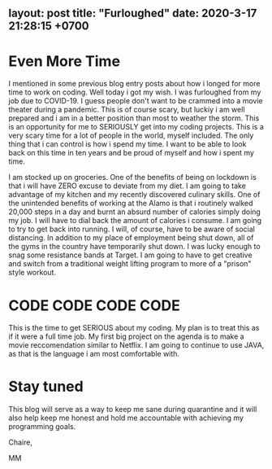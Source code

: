 layout: post
title:  "Furloughed"
date:   2020-3-17 21:28:15 +0700
---

# Even More Time

I mentioned in some previous blog entry posts about how i longed for more time to work on coding. Well today i got my wish. I was furloughed from my job due to COVID-19. I guess people don't want to be crammed into a movie theater during a pandemic. This is of course scary, but luckiy i am well prepared and i am in a better position than most to weather the storm. This is an opportunity for me to SERIOUSLY get into my coding projects. This is a very scary time for a lot of people in the world, myself included. The only thing that i can control is how i spend my time. I want to be able to look back on this time in ten years and be proud of myself and how i spent my time.

I am stocked up on groceries. One of the benefits of being on lockdown is that i will have ZERO excuse to deviate from my diet. I am going to take advantage of my kitchen and my recently discovered culinary skills. One of the unintended benefits of working at the Alamo is that i routinely walked 20,000 steps in a day and burnt an absurd number of calories simply doing my job. I will have to dial back the amount of calories i consume. I am going to try to get back into running. I will, of course, have to be aware of social distancing. In addition to my place of employment being shut down, all of the gyms in the country have temporarily shut down. I was lucky enough to snag some resistance bands at Target. I am going to have to get creative and switch from a traditional weight lifting program to more of a "prison" style workout. 

# CODE CODE CODE CODE

This is the time to get SERIOUS about my coding. My plan is to treat this as if it were a full time job. My first big project on the agenda is to make a movie reccomendation similar to Netflix. I am going to continue to use JAVA, as that is the language i am most comfortable with.


# Stay tuned

This blog will serve as a way to keep me sane during quarantine and it will also help keep me honest and hold me accountable with achieving my programming goals.


Chaire,

MM


